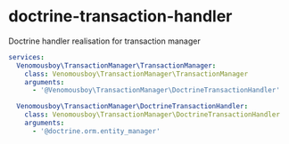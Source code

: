 # doctrine-transaction-handler
Doctrine handler realisation for transaction manager

```yaml
services:
  Venomousboy\TransactionManager\TransactionManager:
    class: Venomousboy\TransactionManager\TransactionManager
    arguments:
      - '@Venomousboy\TransactionManager\DoctrineTransactionHandler'

  Venomousboy\TransactionManager\DoctrineTransactionHandler:
    class: Venomousboy\TransactionManager\DoctrineTransactionHandler
    arguments:
      - '@doctrine.orm.entity_manager'
```
